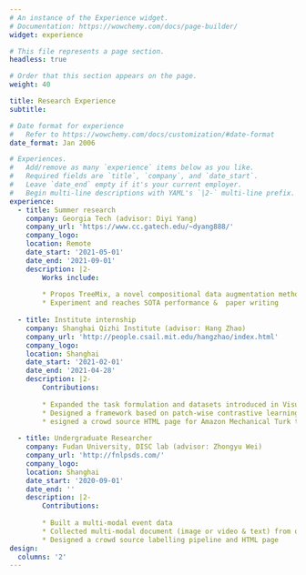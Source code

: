```yaml
---
# An instance of the Experience widget.
# Documentation: https://wowchemy.com/docs/page-builder/
widget: experience

# This file represents a page section.
headless: true

# Order that this section appears on the page.
weight: 40

title: Research Experience
subtitle:

# Date format for experience
#   Refer to https://wowchemy.com/docs/customization/#date-format
date_format: Jan 2006

# Experiences.
#   Add/remove as many `experience` items below as you like.
#   Required fields are `title`, `company`, and `date_start`.
#   Leave `date_end` empty if it's your current employer.
#   Begin multi-line descriptions with YAML's `|2-` multi-line prefix.
experience:
  - title: Summer research 
    company: Georgia Tech (advisor: Diyi Yang)
    company_url: 'https://www.cc.gatech.edu/~dyang888/'
    company_logo: 
    location: Remote
    date_start: '2021-05-01'
    date_end: '2021-09-01'
    description: |2-
        Works include:
        
        * Propos TreeMix, a novel compositional data augmentation method for sequence classification
        * Experiment and reaches SOTA performance &  paper writing   
    
  - title: Institute internship 
    company: Shanghai Qizhi Institute (advisor: Hang Zhao)
    company_url: 'http://people.csail.mit.edu/hangzhao/index.html'
    company_logo: 
    location: Shanghai
    date_start: '2021-02-01'
    date_end: '2021-04-28'
    description: |2-
        Contributions:
       
        * Expanded the task formulation and datasets introduced in Visual Indicates Sound
        * Designed a framework based on patch-wise contrastive learning
        * esigned a crowd source HTML page for Amazon Mechanical Turk to collect data
    
  - title: Undergraduate Researcher
    company: Fudan University, DISC lab (advisor: Zhongyu Wei)
    company_url: 'http://fnlpsds.com/'
    company_logo: 
    location: Shanghai
    date_start: '2020-09-01'
    date_end: ''
    description: |2-
        Contributions:
        
        * Built a multi-modal event data
        * Collected multi-modal document (image or video & text) from official and commercial press 
        * Designed a crowd source labelling pipeline and HTML page
design:
  columns: '2'
---
```

